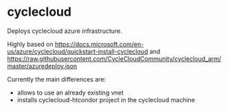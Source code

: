 # cyclecloud

Deploys cyclecloud azure infrastructure.

Highly based on https://docs.microsoft.com/en-us/azure/cyclecloud/quickstart-install-cyclecloud and  https://raw.githubusercontent.com/CycleCloudCommunity/cyclecloud_arm/master/azuredeploy.json

Currently the main differences are:
- allows to use an already existing vnet
- installs cyclecloud-htcondor project in the cyclecloud machine

<p><a target="_blank" title="Deploy to Azure" href="https://portal.azure.com/#create/Microsoft.Template/uri/https%3A%2F%2Fraw.githubusercontent.com%2Fbeameio%2Fcyclecloud%2Fmaster%2Fazuredeploy.json" data-linktype="external">
<img src="https://azuredeploy.net/deploybutton.svg" alt="" data-linktype="external">
</a></p>
